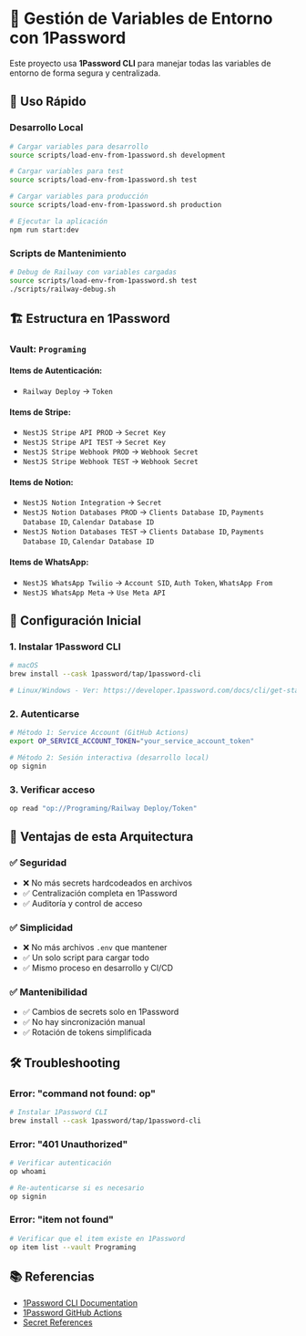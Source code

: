 # 🔐 Gestión de Variables de Entorno con 1Password

Este proyecto usa **1Password CLI** para manejar todas las variables de entorno de forma segura y centralizada.

## 🚀 Uso Rápido

### **Desarrollo Local**
```bash
# Cargar variables para desarrollo
source scripts/load-env-from-1password.sh development

# Cargar variables para test
source scripts/load-env-from-1password.sh test

# Cargar variables para producción  
source scripts/load-env-from-1password.sh production

# Ejecutar la aplicación
npm run start:dev
```

### **Scripts de Mantenimiento**
```bash
# Debug de Railway con variables cargadas
source scripts/load-env-from-1password.sh test
./scripts/railway-debug.sh
```

## 🏗️ Estructura en 1Password

### **Vault: `Programing`**

#### **Items de Autenticación:**
- `Railway Deploy` → `Token`

#### **Items de Stripe:**
- `NestJS Stripe API PROD` → `Secret Key`
- `NestJS Stripe API TEST` → `Secret Key`
- `NestJS Stripe Webhook PROD` → `Webhook Secret`
- `NestJS Stripe Webhook TEST` → `Webhook Secret`

#### **Items de Notion:**
- `NestJS Notion Integration` → `Secret`
- `NestJS Notion Databases PROD` → `Clients Database ID`, `Payments Database ID`, `Calendar Database ID`
- `NestJS Notion Databases TEST` → `Clients Database ID`, `Payments Database ID`, `Calendar Database ID`

#### **Items de WhatsApp:**
- `NestJS WhatsApp Twilio` → `Account SID`, `Auth Token`, `WhatsApp From`
- `NestJS WhatsApp Meta` → `Use Meta API`

## 🔧 Configuración Inicial

### **1. Instalar 1Password CLI**
```bash
# macOS
brew install --cask 1password/tap/1password-cli

# Linux/Windows - Ver: https://developer.1password.com/docs/cli/get-started/
```

### **2. Autenticarse**
```bash
# Método 1: Service Account (GitHub Actions)
export OP_SERVICE_ACCOUNT_TOKEN="your_service_account_token"

# Método 2: Sesión interactiva (desarrollo local)
op signin
```

### **3. Verificar acceso**
```bash
op read "op://Programing/Railway Deploy/Token"
```

## 🚀 Ventajas de esta Arquitectura

### ✅ **Seguridad**
- ❌ No más secrets hardcodeados en archivos
- ✅ Centralización completa en 1Password
- ✅ Auditoría y control de acceso

### ✅ **Simplicidad**
- ❌ No más archivos `.env` que mantener
- ✅ Un solo script para cargar todo
- ✅ Mismo proceso en desarrollo y CI/CD

### ✅ **Mantenibilidad**
- ✅ Cambios de secrets solo en 1Password
- ✅ No hay sincronización manual
- ✅ Rotación de tokens simplificada

## 🛠️ Troubleshooting

### **Error: "command not found: op"**
```bash
# Instalar 1Password CLI
brew install --cask 1password/tap/1password-cli
```

### **Error: "401 Unauthorized"**
```bash
# Verificar autenticación
op whoami

# Re-autenticarse si es necesario
op signin
```

### **Error: "item not found"**
```bash
# Verificar que el item existe en 1Password
op item list --vault Programing
```

## 📚 Referencias

- [1Password CLI Documentation](https://developer.1password.com/docs/cli/)
- [1Password GitHub Actions](https://developer.1password.com/docs/ci-cd/github-actions/)
- [Secret References](https://developer.1password.com/docs/cli/secret-references/) 